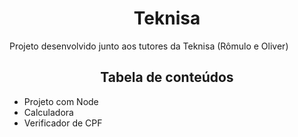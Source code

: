 <h1 align="center">Teknisa</h1>

Projeto desenvolvido junto aos tutores da Teknisa (Rômulo e Oliver)

<h2 align="center">Tabela de conteúdos</h2>

<!--ts-->
   * Projeto com Node
   * Calculadora
   * Verificador de CPF
<!--te-->

